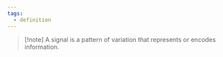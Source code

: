 ```yaml
---
tags:
  - definition
---
```

>[!note] A signal is a pattern of variation that represents or encodes information.

